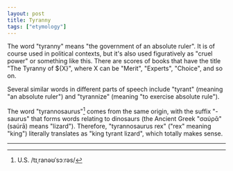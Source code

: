 ```yaml
---
layout: post
title: Tyranny
tags: ["etymology"]
---
```


The word "tyranny" means "the government of an absolute ruler".
It is of course used in political contexts, but it's also used figuratively as "cruel power" or something like this.
There are scores of books that have the title "The Tyranny of ${X}", where X can be "Merit", "Experts", "Choice", and so on.

Several similar words in different parts of speech include "tyrant" (meaning "an absolute ruler") and "tyrannize" (meaning "to exercise absolute rule").

The word "tyrannosaurus"[^tyrannosaurus-pron] comes from the same origin, with the suffix "-saurus" that forms words relating to dinosaurs (the Ancient Greek "σαύρᾱ" (saúrā) means "lizard").
Therefore, "tyrannosaurus rex" ("rex" meaning "king") literally translates as "king tyrant lizard", which totally makes sense.

---

[^tyrannosaurus-pron]: U.S. /tɪˌranəʊˈsɔːrəs/